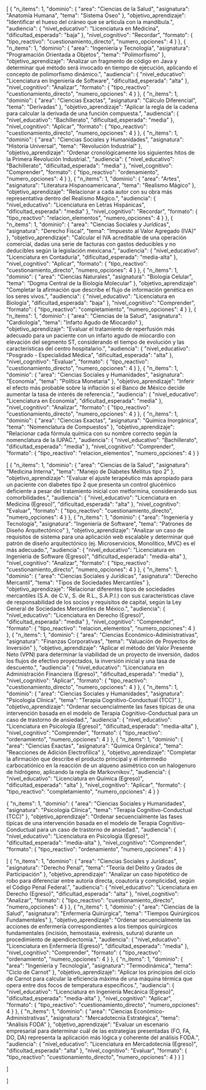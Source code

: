 [
  {
    "n_items": 1,
    "dominio": {
      "area": "Ciencias de la Salud",
      "asignatura": "Anatomía Humana",
      "tema": "Sistema Óseo"
    },
    "objetivo_aprendizaje": "Identificar el hueso del cráneo que se articula con la mandíbula.",
    "audiencia": {
      "nivel_educativo": "Licenciatura en Medicina",
      "dificultad_esperada": "baja"
    },
    "nivel_cognitivo": "Recordar",
    "formato": {
      "tipo_reactivo": "cuestionamiento_directo",
      "numero_opciones": 4
    }
  },
  {
    "n_items": 1,
    "dominio": {
      "area": "Ingeniería y Tecnología",
      "asignatura": "Programación Orientada a Objetos",
      "tema": "Polimorfismo"
    },
    "objetivo_aprendizaje": "Analizar un fragmento de código en Java y determinar qué método será invocado en tiempo de ejecución, aplicando el concepto de polimorfismo dinámico.",
    "audiencia": {
      "nivel_educativo": "Licenciatura en Ingeniería de Software",
      "dificultad_esperada": "alta"
    },
    "nivel_cognitivo": "Analizar",
    "formato": {
      "tipo_reactivo": "cuestionamiento_directo",
      "numero_opciones": 4
    }
  },
  {
    "n_items": 1,
    "dominio": {
      "area": "Ciencias Exactas",
      "asignatura": "Cálculo Diferencial",
      "tema": "Derivadas"
    },
    "objetivo_aprendizaje": "Aplicar la regla de la cadena para calcular la derivada de una función compuesta.",
    "audiencia": {
      "nivel_educativo": "Bachillerato",
      "dificultad_esperada": "media"
    },
    "nivel_cognitivo": "Aplicar",
    "formato": {
      "tipo_reactivo": "cuestionamiento_directo",
      "numero_opciones": 4
    }
  },
  {
    "n_items": 1,
    "dominio": {
      "area": "Ciencias Sociales y Humanidades",
      "asignatura": "Historia Universal",
      "tema": "Revolución Industrial"
    },
    "objetivo_aprendizaje": "Ordenar cronológicamente los siguientes hitos de la Primera Revolución Industrial.",
    "audiencia": {
      "nivel_educativo": "Bachillerato",
      "dificultad_esperada": "media"
    },
    "nivel_cognitivo": "Comprender",
    "formato": {
      "tipo_reactivo": "ordenamiento",
      "numero_opciones": 4
    }
  },
  {
    "n_items": 1,
    "dominio": {
      "area": "Artes",
      "asignatura": "Literatura Hispanoamericana",
      "tema": "Realismo Mágico"
    },
    "objetivo_aprendizaje": "Relacionar a cada autor con su obra más representativa dentro del Realismo Mágico.",
    "audiencia": {
      "nivel_educativo": "Licenciatura en Letras Hispánicas",
      "dificultad_esperada": "media"
    },
    "nivel_cognitivo": "Recordar",
    "formato": {
      "tipo_reactivo": "relacion_elementos",
      "numero_opciones": 4
    }
  },
  {
    "n_items": 1,
    "dominio": {
      "area": "Ciencias Sociales y Jurídicas",
      "asignatura": "Derecho Fiscal",
      "tema": "Impuesto al Valor Agregado (IVA)"
    },
    "objetivo_aprendizaje": "Calcular el IVA acreditable de una operación comercial, dadas una serie de facturas con gastos deducibles y no deducibles según la legislación mexicana.",
    "audiencia": {
      "nivel_educativo": "Licenciatura en Contaduría",
      "dificultad_esperada": "media-alta"
    },
    "nivel_cognitivo": "Aplicar",
    "formato": {
      "tipo_reactivo": "cuestionamiento_directo",
      "numero_opciones": 4
    }
  },
  {
    "n_items": 1,
    "dominio": {
      "area": "Ciencias Naturales",
      "asignatura": "Biología Celular",
      "tema": "Dogma Central de la Biología Molecular"
    },
    "objetivo_aprendizaje": "Completar la afirmación que describe el flujo de información genética en los seres vivos.",
    "audiencia": {
      "nivel_educativo": "Licenciatura en Biología",
      "dificultad_esperada": "baja"
    },
    "nivel_cognitivo": "Comprender",
    "formato": {
      "tipo_reactivo": "completamiento",
      "numero_opciones": 4
    }
  },
  {
    "n_items": 1,
    "dominio": {
      "area": "Ciencias de la Salud",
      "asignatura": "Cardiología",
      "tema": "Infarto Agudo de Miocardio"
    },
    "objetivo_aprendizaje": "Evaluar el tratamiento de reperfusión más adecuado para un paciente con un infarto agudo de miocardio con elevación del segmento ST, considerando el tiempo de evolución y las características del centro hospitalario.",
    "audiencia": {
      "nivel_educativo": "Posgrado - Especialidad Médica",
      "dificultad_esperada": "alta"
    },
    "nivel_cognitivo": "Evaluar",
    "formato": {
      "tipo_reactivo": "cuestionamiento_directo",
      "numero_opciones": 4
    }
  },
  {
    "n_items": 1,
    "dominio": {
      "area": "Ciencias Sociales y Humanidades",
      "asignatura": "Economía",
      "tema": "Política Monetaria"
    },
    "objetivo_aprendizaje": "Inferir el efecto más probable sobre la inflación si el Banco de México decide aumentar la tasa de interés de referencia.",
    "audiencia": {
      "nivel_educativo": "Licenciatura en Economía",
      "dificultad_esperada": "media"
    },
    "nivel_cognitivo": "Analizar",
    "formato": {
      "tipo_reactivo": "cuestionamiento_directo",
      "numero_opciones": 4
    }
  },
  {
    "n_items": 1,
    "dominio": {
      "area": "Ciencias Exactas",
      "asignatura": "Química Inorgánica",
      "tema": "Nomenclatura de Compuestos"
    },
    "objetivo_aprendizaje": "Relacionar cada fórmula química con su nombre correcto según la nomenclatura de la IUPAC.",
    "audiencia": {
      "nivel_educativo": "Bachillerato",
      "dificultad_esperada": "media"
    },
    "nivel_cognitivo": "Comprender",
    "formato": {
      "tipo_reactivo": "relacion_elementos",
      "numero_opciones": 4
    }
  }

[
  {
    "n_items": 1,
    "dominio": {
      "area": "Ciencias de la Salud",
      "asignatura": "Medicina Interna",
      "tema": "Manejo de Diabetes Mellitus tipo 2"
    },
    "objetivo_aprendizaje": "Evaluar el ajuste terapéutico más apropiado para un paciente con diabetes tipo 2 que presenta un control glucémico deficiente a pesar del tratamiento inicial con metformina, considerando sus comorbilidades.",
    "audiencia": {
      "nivel_educativo": "Licenciatura en Medicina (Egreso)",
      "dificultad_esperada": "alta"
    },
    "nivel_cognitivo": "Evaluar",
    "formato": {
      "tipo_reactivo": "cuestionamiento_directo",
      "numero_opciones": 4
    }
  },
  {
    "n_items": 1,
    "dominio": {
      "area": "Ingeniería y Tecnología",
      "asignatura": "Ingeniería de Software",
      "tema": "Patrones de Diseño Arquitectónico"
    },
    "objetivo_aprendizaje": "Analizar un caso de requisitos de sistema para una aplicación web escalable y determinar qué patrón de diseño arquitectónico (ej. Microservicios, Monolítico, MVC) es el más adecuado.",
    "audiencia": {
      "nivel_educativo": "Licenciatura en Ingeniería de Software (Egreso)",
      "dificultad_esperada": "media-alta"
    },
    "nivel_cognitivo": "Analizar",
    "formato": {
      "tipo_reactivo": "cuestionamiento_directo",
      "numero_opciones": 4
    }
  },
  {
    "n_items": 1,
    "dominio": {
      "area": "Ciencias Sociales y Jurídicas",
      "asignatura": "Derecho Mercantil",
      "tema": "Tipos de Sociedades Mercantiles"
    },
    "objetivo_aprendizaje": "Relacionar diferentes tipos de sociedades mercantiles (S.A. de C.V., S. de R.L., S.A.P.I.) con sus características clave de responsabilidad de los socios y requisitos de capital, según la Ley General de Sociedades Mercantiles de México.",
    "audiencia": {
      "nivel_educativo": "Licenciatura en Derecho (Egreso)",
      "dificultad_esperada": "media"
    },
    "nivel_cognitivo": "Comprender",
    "formato": {
      "tipo_reactivo": "relacion_elementos",
      "numero_opciones": 4
    }
  },
  {
    "n_items": 1,
    "dominio": {
      "area": "Ciencias Económico-Administrativas",
      "asignatura": "Finanzas Corporativas",
      "tema": "Valuación de Proyectos de Inversión"
    },
    "objetivo_aprendizaje": "Aplicar el método del Valor Presente Neto (VPN) para determinar la viabilidad de un proyecto de inversión, dados los flujos de efectivo proyectados, la inversión inicial y una tasa de descuento.",
    "audiencia": {
      "nivel_educativo": "Licenciatura en Administración Financiera (Egreso)",
      "dificultad_esperada": "media"
    },
    "nivel_cognitivo": "Aplicar",
    "formato": {
      "tipo_reactivo": "cuestionamiento_directo",
      "numero_opciones": 4
    }
  },
  {
    "n_items": 1,
    "dominio": {
      "area": "Ciencias Sociales y Humanidades",
      "asignatura": "Psicología Clínica",
      "tema": "Terapia Cognitivo-Conductual (TCC)"
    },
    "objetivo_aprendizaje": "Ordenar secuencialmente las fases típicas de una intervención basada en el modelo de Terapia Cognitivo-Conductual para un caso de trastorno de ansiedad.",
    "audiencia": {
      "nivel_educativo": "Licenciatura en Psicología (Egreso)",
      "dificultad_esperada": "media-alta"
    },
    "nivel_cognitivo": "Comprender",
    "formato": {
      "tipo_reactivo": "ordenamiento",
      "numero_opciones": 4
    }
  },
  {
    "n_items": 1,
    "dominio": {
      "area": "Ciencias Exactas",
      "asignatura": "Química Orgánica",
      "tema": "Reacciones de Adición Electrofílica"
    },
    "objetivo_aprendizaje": "Completar la afirmación que describe el producto principal y el intermedio carbocatiónico en la reacción de un alqueno asimétrico con un halogenuro de hidrógeno, aplicando la regla de Markovnikov.",
    "audiencia": {
      "nivel_educativo": "Licenciatura en Química (Egreso)",
      "dificultad_esperada": "alta"
    },
    "nivel_cognitivo": "Aplicar",
    "formato": {
      "tipo_reactivo": "completamiento",
      "numero_opciones": 4
    }
  }

 {
    "n_items": 1,
    "dominio": {
      "area": "Ciencias Sociales y Humanidades",
      "asignatura": "Psicología Clínica",
      "tema": "Terapia Cognitivo-Conductual (TCC)"
    },
    "objetivo_aprendizaje": "Ordenar secuencialmente las fases típicas de una intervención basada en el modelo de Terapia Cognitivo-Conductual para un caso de trastorno de ansiedad.",
    "audiencia": {
      "nivel_educativo": "Licenciatura en Psicología (Egreso)",
      "dificultad_esperada": "media-alta"
    },
    "nivel_cognitivo": "Comprender",
    "formato": {
      "tipo_reactivo": "ordenamiento",
      "numero_opciones": 4
    }
  }


[
  {
    "n_items": 1,
    "dominio": {
      "area": "Ciencias Sociales y Jurídicas",
      "asignatura": "Derecho Penal",
      "tema": "Teoría del Delito y Grados de Participación"
    },
    "objetivo_aprendizaje": "Analizar un caso hipotético de robo para diferenciar entre autoría directa, coautoría y complicidad, según el Código Penal Federal.",
    "audiencia": {
      "nivel_educativo": "Licenciatura en Derecho (Egreso)",
      "dificultad_esperada": "alta"
    },
    "nivel_cognitivo": "Analizar",
    "formato": {
      "tipo_reactivo": "cuestionamiento_directo",
      "numero_opciones": 4
    }
  },
  {
    "n_items": 1,
    "dominio": {
      "area": "Ciencias de la Salud",
      "asignatura": "Enfermería Quirúrgica",
      "tema": "Tiempos Quirúrgicos Fundamentales"
    },
    "objetivo_aprendizaje": "Ordenar secuencialmente las acciones de enfermería correspondientes a los tiempos quirúrgicos fundamentales (incisión, hemostasia, exéresis, sutura) durante un procedimiento de apendicectomía.",
     "audiencia": {
      "nivel_educativo": "Licenciatura en Enfermería (Egreso)",
      "dificultad_esperada": "media"
    },
    "nivel_cognitivo": "Comprender",
    "formato": {
      "tipo_reactivo": "ordenamiento",
      "numero_opciones": 4
    }
  },
  {
    "n_items": 1,
    "dominio": {
      "area": "Ingeniería y Tecnología",
      "asignatura": "Termodinámica",
      "tema": "Ciclo de Carnot"
    },
    "objetivo_aprendizaje": "Aplicar los principios del ciclo de Carnot para calcular la eficiencia máxima de una máquina térmica que opera entre dos focos de temperatura específicos.",
    "audiencia": {
      "nivel_educativo": "Licenciatura en Ingeniería Mecánica (Egreso)",
      "dificultad_esperada": "media-alta"
    },
    "nivel_cognitivo": "Aplicar",
    "formato": {
      "tipo_reactivo": "cuestionamiento_directo",
      "numero_opciones": 4
    }
  },
  {
    "n_items": 1,
    "dominio": {
      "area": "Ciencias Económico-Administrativas",
      "asignatura": "Mercadotecnia Estratégica",
      "tema": "Análisis FODA"
    },
    "objetivo_aprendizaje": "Evaluar un escenario empresarial para determinar cuál de las estrategias presentadas (FO, FA, DO, DA) representa la aplicación más lógica y coherente del análisis FODA.",
    "audiencia": {
      "nivel_educativo": "Licenciatura en Mercadotecnia (Egreso)",
      "dificultad_esperada": "alta"
    },
    "nivel_cognitivo": "Evaluar",
    "formato": {
      "tipo_reactivo": "cuestionamiento_directo",
      "numero_opciones": 4
    }
  }
]


]


]
